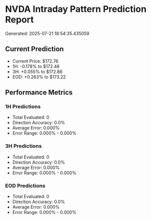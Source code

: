 # NVDA Intraday Pattern Prediction Report

Generated: 2025-07-21 18:54:35.435059

## Current Prediction
- Current Price: $172.76
- 1H: -0.178% to $172.46
- 3H: +0.055% to $172.86
- EOD: +0.263% to $173.22

## Performance Metrics

### 1H Predictions
- Total Evaluated: 0
- Direction Accuracy: 0.0%
- Average Error: 0.000%
- Error Range: 0.000% - 0.000%

### 3H Predictions
- Total Evaluated: 0
- Direction Accuracy: 0.0%
- Average Error: 0.000%
- Error Range: 0.000% - 0.000%

### EOD Predictions
- Total Evaluated: 0
- Direction Accuracy: 0.0%
- Average Error: 0.000%
- Error Range: 0.000% - 0.000%
